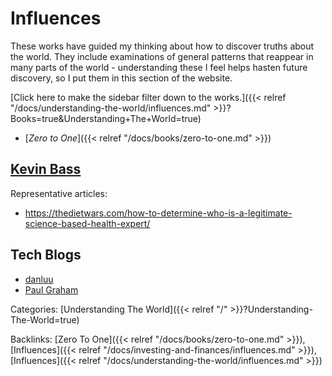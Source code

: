 # Influences

These works have guided my thinking about how to discover truths about the
world. They include examinations of general patterns that reappear in many
parts of the world - understanding these I feel helps hasten future discovery,
so I put them in this section of the website.

[Click here to make the sidebar filter down to the works.]({{< relref "/docs/understanding-the-world/influences.md" >}}?Books=true&Understanding+The+World=true)

 - [_Zero to One_]({{< relref "/docs/books/zero-to-one.md" >}})


## [Kevin Bass](https://thedietwars.com/)

Representative articles:

 - https://thedietwars.com/how-to-determine-who-is-a-legitimate-science-based-health-expert/


## Tech Blogs

- [danluu](http://danluu.com)
- [Paul Graham](http://www.paulgraham.com/articles.html)

Categories:
[Understanding The World]({{< relref "/" >}}?Understanding-The-World=true)

Backlinks:
[Zero To One]({{< relref "/docs/books/zero-to-one.md" >}}),
[Influences]({{< relref "/docs/investing-and-finances/influences.md" >}}),
[Influences]({{< relref "/docs/understanding-the-world/influences.md" >}})